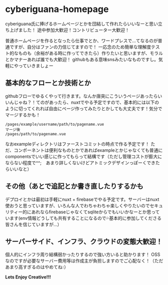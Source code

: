 # cyberiguana-homepage

cyberiguana氏に捧げるホームページとかを団結して作れたらいいなーと思い立ち上げました！
途中参加大歓迎！コントリビューター大歓迎！

普通ホームページを作るとなったら仕事でとか、ワードプレスで…てなるのが普通ですが、自分はファンの力信じてますので！
一応念のため簡単な理解度テスト的なものも（余裕がある時に作ってできたら）作りたいと思いますが、モラルとかマナーあれば誰でも大歓迎！
githubもある意味snsみたいなものですし。気軽にやっていきましょー

## 基本的なフローとか技術とか
githubフローでゆるくやって行きます。なんか唐突にこういうページあったらいいんじゃね？！てのがあったら、nuxtでやる予定ですので、基本的には以下のように切ってくれれば自由にページ作ってみたりとかしても大丈夫です！気分でマージするかも！
```
/pages/example/username/path/to/pagename.vue
マージ後
/pages/path/to/pagename.vue
```
なおexampleディレクトリはファーストコミットの時点で作る予定です！
ただ、コンポーネントは便利なものとかであればexampleとかじゃなくても普通にcomponentsでいい感じに作ってもらって結構です（ただし管理コストが膨大にならない程度で^^;　あまり詳しくないけどアトミックデザインっぽーくできたらいいなと）

## その他（あとで追記とか書き直したりするかも

デプロイとかは最初は手軽にnuxt + firebaseでやる予定です。サーバーはnuxt使おうと思っていますが、いろんな人でわちゃわちゃ楽しくやりたいのでセキュリティー的にあれならfirebaseじゃなくてsqliteからでもいいかなーとか思っています(env情報どうしても共有することになるので💦基本的に参加してくださる皆さんを信じていますが…）

## サーバーサイド、インフラ、クラウドの変態大歓迎！
個人的にインフラ周り結構弱かったりするので強い方いると助かります！
OSSなのですが必要なサーバー費用等は作成主が負担しますのでご心配なく！（ただあまり高すぎるのはやめてね💧）

**Lets Enjoy Creative!!!**
